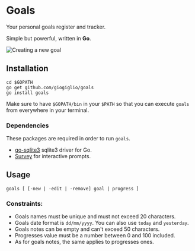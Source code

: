 # Goals
Your personal goals register and tracker.

Simple but powerful, written in __Go__.

![Creating a new goal ](https://im2.ezgif.com/tmp/ezgif-2-67270ddb954d.gif)

## Installation
```
cd $GOPATH
go get github.com/giogiglio/goals
go install goals
```

Make sure to have `$GOPATH/bin` in your `$PATH` so that you can execute `goals` from everywhere in your terminal.

### Dependencies
These packages are required in order to run `goals`.
- [go-sqlite3](https://github.com/mattn/go-sqlite3) sqlite3 driver for Go.
- [Survey](https://github.com/AlecAivazis/survey) for interactive prompts.

## Usage
```
goals [ [-new | -edit | -remove] goal | progress ]
```

### Constraints:
- Goals names must be unique and must not exceed 20 characters.
- Goals date format is `dd/mm/yyyy`. You can also use `today` and `yesterday`.
- Goals notes can be empty and can't exceed 50 characters.
- Progresses value must be a number between 0 and 100 included.
- As for goals notes, the same applies to progresses ones.

